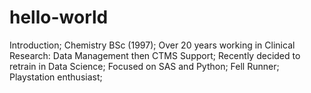 # hello-world
Introduction;
Chemistry BSc (1997);
Over 20 years working in Clinical Research: Data Management then CTMS Support;
Recently decided to retrain in Data Science;
Focused on SAS and Python;
Fell Runner;
Playstation enthusiast;
